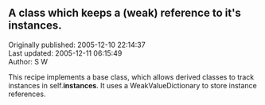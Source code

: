 ## A class which keeps a (weak) reference to it's instances.  
Originally published: 2005-12-10 22:14:37  
Last updated: 2005-12-11 06:15:49  
Author: S W  
  
This recipe implements a base class, which allows derived classes to track instances in self.__instances__. It uses a WeakValueDictionary to store instance references.